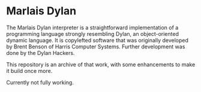 Marlais Dylan
=============

The Marlais Dylan interpreter is a straightforward implementation of a programming language strongly resembling Dylan, an object-oriented dynamic language. It is copylefted software that was originally developed by Brent Benson of Harris Computer Systems. Further development was done by the Dylan Hackers.

This repository is an archive of that work, with some enhancements to make it build once more.

Currently not fully working.

